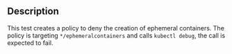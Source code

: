 ## Description

This test creates a policy to deny the creation of ephemeral containers.
The policy is targeting `*/ephemeralcontainers` and calls `kubectl debug`, the call is expected to fail.
